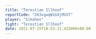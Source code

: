 ```yaml
---
title: "Terestian Illhoof"
reportCode: "263vgwqW1G4jMVXT"
player: "Sikohex"
fight: "Terestian Illhoof"
date: 2021-07-15T18:53:21.415000+00:00
---
```

